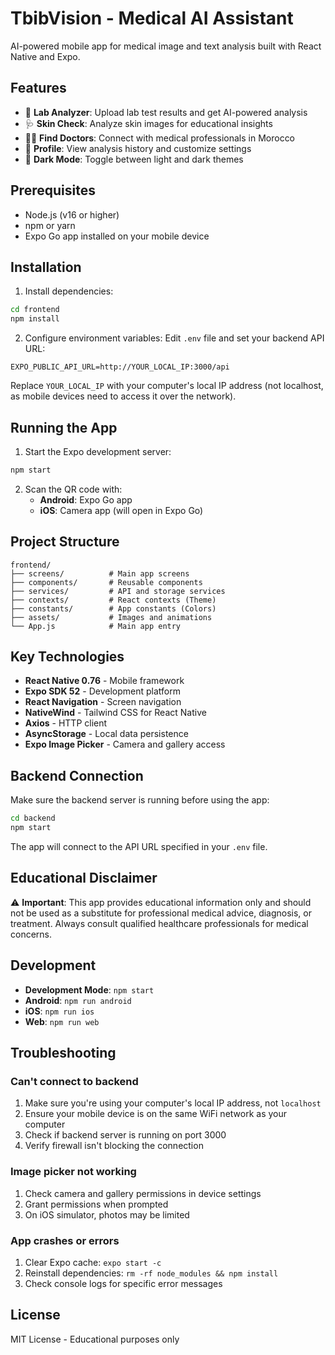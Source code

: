 # TbibVision - Medical AI Assistant

AI-powered mobile app for medical image and text analysis built with React Native and Expo.

## Features

- 🧪 **Lab Analyzer**: Upload lab test results and get AI-powered analysis
- 🩺 **Skin Check**: Analyze skin images for educational insights
- 👨‍⚕️ **Find Doctors**: Connect with medical professionals in Morocco
- 👤 **Profile**: View analysis history and customize settings
- 🌙 **Dark Mode**: Toggle between light and dark themes

## Prerequisites

- Node.js (v16 or higher)
- npm or yarn
- Expo Go app installed on your mobile device

## Installation

1. Install dependencies:
```bash
cd frontend
npm install
```

2. Configure environment variables:
Edit `.env` file and set your backend API URL:
```
EXPO_PUBLIC_API_URL=http://YOUR_LOCAL_IP:3000/api
```
Replace `YOUR_LOCAL_IP` with your computer's local IP address (not localhost, as mobile devices need to access it over the network).

## Running the App

1. Start the Expo development server:
```bash
npm start
```

2. Scan the QR code with:
   - **Android**: Expo Go app
   - **iOS**: Camera app (will open in Expo Go)

## Project Structure

```
frontend/
├── screens/          # Main app screens
├── components/       # Reusable components
├── services/         # API and storage services
├── contexts/         # React contexts (Theme)
├── constants/        # App constants (Colors)
├── assets/           # Images and animations
└── App.js            # Main app entry
```

## Key Technologies

- **React Native 0.76** - Mobile framework
- **Expo SDK 52** - Development platform
- **React Navigation** - Screen navigation
- **NativeWind** - Tailwind CSS for React Native
- **Axios** - HTTP client
- **AsyncStorage** - Local data persistence
- **Expo Image Picker** - Camera and gallery access

## Backend Connection

Make sure the backend server is running before using the app:
```bash
cd backend
npm start
```

The app will connect to the API URL specified in your `.env` file.

## Educational Disclaimer

⚠️ **Important**: This app provides educational information only and should not be used as a substitute for professional medical advice, diagnosis, or treatment. Always consult qualified healthcare professionals for medical concerns.

## Development

- **Development Mode**: `npm start`
- **Android**: `npm run android`
- **iOS**: `npm run ios`
- **Web**: `npm run web`

## Troubleshooting

### Can't connect to backend

1. Make sure you're using your computer's local IP address, not `localhost`
2. Ensure your mobile device is on the same WiFi network as your computer
3. Check if backend server is running on port 3000
4. Verify firewall isn't blocking the connection

### Image picker not working

1. Check camera and gallery permissions in device settings
2. Grant permissions when prompted
3. On iOS simulator, photos may be limited

### App crashes or errors

1. Clear Expo cache: `expo start -c`
2. Reinstall dependencies: `rm -rf node_modules && npm install`
3. Check console logs for specific error messages

## License

MIT License - Educational purposes only

